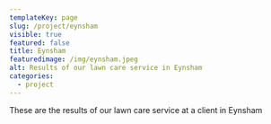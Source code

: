 ```yaml
---
templateKey: page
slug: /project/eynsham
visible: true
featured: false
title: Eynsham
featuredimage: /img/eynsham.jpeg
alt: Results of our lawn care service in Eynsham
categories:
  - project
---
```


These are the results of our lawn care service at a client in Eynsham
